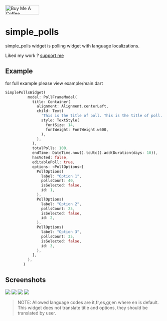 <p >
<a href="https://www.buymeacoffee.com/abhayrawat" target="_blank"><img align="center" src="https://cdn.buymeacoffee.com/buttons/v2/default-yellow.png" alt="Buy Me A Coffee" height="30px" width= "108px"></a>
</p> 

# simple_polls

simple_polls widget is polling widget with language localizations.

Liked my work ? [support me](https://www.buymeacoffee.com/abhayrawat)

## Example
for full example please view example/main.dart
```dart
SimplePollsWidget(
          model: PollFrameModel(
            title: Container(
              alignment: Alignment.centerLeft,
              child: Text(
                'This is the title of poll. This is the title of poll. This is the title of poll.',
                style: TextStyle(
                  fontSize: 14,
                  fontWeight: FontWeight.w500,
                ),
              ),
            ),
            totalPolls: 100,
            endTime: DateTime.now().toUtc().add(Duration(days: 10)),
            hasVoted: false,
            editablePoll: true,
            options: <PollOptions>[
              PollOptions(
                label: "Option 1",
                pollsCount: 40,
                isSelected: false,
                id: 1,
              ),
              PollOptions(
                label: "Option 2",
                pollsCount: 25,
                isSelected: false,
                id: 2,
              ),
              PollOptions(
                label: "Option 3",
                pollsCount: 35,
                isSelected: false,
                id: 3,
              ),
            ],
          ),
        )
```
## Screenshots

![](https://raw.githubusercontent.com/abhay-s-rawat/simple_poll/main/images/en_options.jpg) ![](https://raw.githubusercontent.com/abhay-s-rawat/simple_poll/main/images/en_results.jpg) ![](https://raw.githubusercontent.com/abhay-s-rawat/simple_poll/main/images/it_options.jpg) ![](https://raw.githubusercontent.com/abhay-s-rawat/simple_poll/main/images/it_results.jpg)

>NOTE:
>Allowed language codes are it,fr,es,gr,en where en is default.
>This widget does not translate title and options, they should be translated by user.
